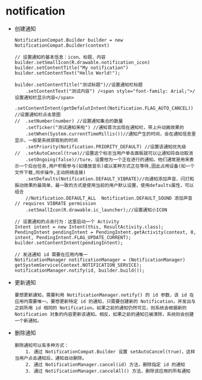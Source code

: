 #   notification
+   创建通知
        
        NotificationCompat.Builder builder = new NotificationCompat.Builder(context)
        
        // 设置通知的基本信息：icon、标题、内容
        builder.setSmallIcon(R.drawable.notification_icon)
        builder.setContentTitle("My notification")
        builder.setContentText("Hello World!");
        
        builder.setContentTitle("测试标题")//设置通知栏标题  
            .setContentText("测试内容") /<span style="font-family: Arial;">/设置通知栏显示内容</span>  
            .setContentIntent(getDefalutIntent(Notification.FLAG_AUTO_CANCEL)) //设置通知栏点击意图  
        //  .setNumber(number) //设置通知集合的数量  
            .setTicker("测试通知来啦") //通知首次出现在通知栏，带上升动画效果的  
            .setWhen(System.currentTimeMillis())//通知产生的时间，会在通知信息里显示，一般是系统获取到的时间  
            .setPriority(Notification.PRIORITY_DEFAULT) //设置该通知优先级  
        //  .setAutoCancel(true)//设置这个标志当用户单击面板就可以让通知将自动取消    
            .setOngoing(false)//ture，设置他为一个正在进行的通知。他们通常是用来表示一个后台任务,用户积极参与(如播放音乐)或以某种方式正在等待,因此占用设备(如一个文件下载,同步操作,主动网络连接)  
            .setDefaults(Notification.DEFAULT_VIBRATE)//向通知添加声音、闪灯和振动效果的最简单、最一致的方式是使用当前的用户默认设置，使用defaults属性，可以组合  
            //Notification.DEFAULT_ALL  Notification.DEFAULT_SOUND 添加声音 // requires VIBRATE permission  
            .setSmallIcon(R.drawable.ic_launcher);//设置通知小ICON  
        
        // 设置通知的点击行为：这里启动一个 Activity
        Intent intent = new Intent(this, ResultActivity.class);
        PendingIntent pendingIntent = PendingIntent.getActivity(context, 0, intent, PendingIntent.FLAG_UPDATE_CURRENT);
        builder.setContentIntent(pendingIntent);
        
        // 发送通知 id 需要在应用内唯一
        NotificationManager notificationManager = (NotificationManager) getSystemService(Context.NOTIFICATION_SERVICE);
        notificationManager.notify(id, builder.build());
        
+   更新通知

        要想更新通知，需要利用 NotificationManager.notify() 的 id 参数，该 id 在应用内需要唯一。要想更新特定 id 的通知，只需要创建新的 Notification，并发出与之前所用 id 相同的 Notification。如果之前的通知仍然可见，则系统会根据新的 Notification 对象的内容更新该通知。相反，如果之前的通知已被清除，系统则会创建一个新通知。
        
+   删除通知

        删除通知可以有多种方式： 
            1. 通过 NotificationCompat.Builder 设置 setAutoCancel(true)，这样当用户点击通知后，通知自动删除。 
            2. 通过 NotificationManager.cancel(id) 方法，删除指定 id 的通知 
            3. 通过 NotificationManager.cancelAll() 方法，删除该应用的所有通知